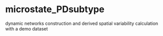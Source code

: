 # microstate_PDsubtype
dynamic networks construction and derived spatial variability calculation with a demo dataset
